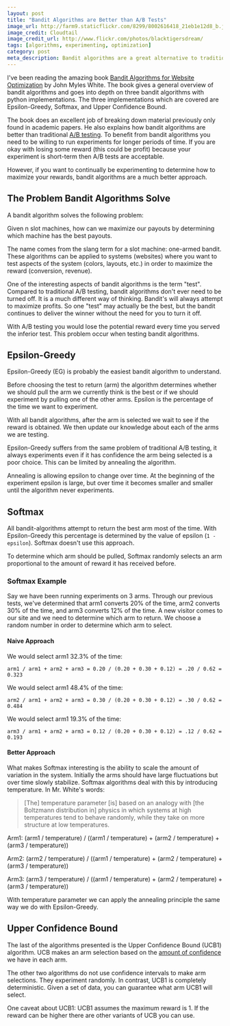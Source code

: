 ```yaml
---
layout: post
title: "Bandit Algorithms are Better than A/B Tests"
image_url: http://farm9.staticflickr.com/8299/8002616418_21eb1e12d8_b.jpg
image_credit: Cloudtail
image_credit_url: http://www.flickr.com/photos/blacktigersdream/
tags: [algorithms, experimenting, optimization]
category: post
meta_description: Bandit algorithms are a great alternative to traditional A/B testing. Quickly understand three of the major algorithms used for bandit testing.
---
```


I've been reading the amazing book [Bandit Algorithms for Website Optimization](http://www.amazon.com/gp/product/1449341330/ref=as_li_ss_tl?ie=UTF8&camp=1789&creative=390957&creativeASIN=1449341330&linkCode=as2&tag=breharsblo-20) by John Myles White. The book gives a general overview of bandit algorithms and goes into depth on three bandit algorithms with python implementations. The three implementations which are covered are Epsilon-Greedy, Softmax, and Upper Confidence Bound.

The book does an excellent job of breaking down material previously only found in academic papers. He also explains how bandit algorithms are better than traditional [A/B testing](http://en.wikipedia.org/wiki/A/B_testing). To benefit from bandit algorithms you need to be willing to run experiments for longer periods of time. If you are okay with losing some reward (this could be profit) because your experiment is short-term then A/B tests are acceptable.

However, if you want to continually be experimenting to determine how to maximize your rewards, bandit algorithms are a much better approach.

## The Problem Bandit Algorithms Solve
A bandit algorithm solves the following problem:

Given n slot machines, how can we maximize our payouts by determining which machine has the best payouts.

The name comes from the slang term for a slot machine: one-armed bandit. These algorithms can be applied to systems (websites) where you want to test aspects of the system (colors, layouts, etc.) in order to maximize the reward (conversion, revenue).

One of the interesting aspects of bandit algorithms is the term "test". Compared to traditional A/B testing, bandit algorithms don't ever need to be turned off. It is a much different way of thinking. Bandit's will always attempt to maximize profits. So one "test" may actually be the best, but the bandit continues to deliver the winner without the need for you to turn it off.

With A/B testing you would lose the potential reward every time you served the inferior test. This problem occur when testing bandit algorithms.

## Epsilon-Greedy
Epsilon-Greedy (EG) is probably the easiest bandit algorithm to understand.

Before choosing the test to return (arm) the algorithm determines whether we should pull the arm we currently think is the best or if we should experiment by pulling one of the other arms. Epsilon is the percentage of the time we want to experiment.

With all bandit algorithms, after the arm is selected we wait to see if the reward is obtained. We then update our knowledge about each of the arms we are testing.

Epsilon-Greedy suffers from the same problem of traditional A/B testing, it always experiments even if it has confidence the arm being selected is a poor choice. This can be limited by annealing the algorithm.

Annealing is allowing epsilon to change over time. At the beginning of the experiment epsilon is large, but over time it becomes smaller and smaller until the algorithm never experiments.

## Softmax
All bandit-algorithms attempt to return the best arm most of the time. With Epsilon-Greedy this percentage is determined by the value of epsilon (`1 - epsilon`). Softmax doesn't use this approach.

To determine which arm should be pulled, Softmax randomly selects an arm proportional to the amount of reward it has received before.

### Softmax Example
Say we have been running experiments on 3 arms. Through our previous tests, we've determined that arm1 converts 20% of the time, arm2 converts 30% of the time, and arm3 converts 12% of the time. A new visitor comes to our site and we need to determine which arm to return. We choose a random number in order to determine which arm to select.

#### Naive Approach

We would select arm1 32.3% of the time: 

    arm1 / arm1 + arm2 + arm3 = 0.20 / (0.20 + 0.30 + 0.12) = .20 / 0.62 = 0.323

We would select arm1 48.4% of the time: 

    arm2 / arm1 + arm2 + arm3 = 0.30 / (0.20 + 0.30 + 0.12) = .30 / 0.62 = 0.484

We would select arm1 19.3% of the time: 

    arm3 / arm1 + arm2 + arm3 = 0.12 / (0.20 + 0.30 + 0.12) = .12 / 0.62 = 0.193

#### Better Approach
What makes Softmax interesting is the ability to scale the amount of variation in the system. Initially the arms should have large fluctuations but over time slowly stabilize. Softmax algorithms deal with this by introducing temperature. In Mr. White's words:

> [The] temperature parameter [is] based on an analogy with [the Boltzmann distribution in] physics in which systems at high temperatures tend to behave randomly, while they take on more structure at low temperatures.

Arm1: 
    (arm1 / temperature) / ((arm1 / temperature) + (arm2 / temperature) + (arm3 / temperature))

Arm2:
    (arm2 / temperature) / ((arm1 / temperature) + (arm2 / temperature) + (arm3 / temperature))

Arm3:
    (arm3 / temperature) / ((arm1 / temperature) + (arm2 / temperature) + (arm3 / temperature))

With temperature parameter we can apply the annealing principle the same way we do with Epsilon-Greedy.

## Upper Confidence Bound
The last of the algorithms presented is the Upper Confidence Bound (UCB1) algorithm. UCB makes an arm selection based on the [amount of confidence](http://en.wikipedia.org/wiki/Confidence_interval) we have in each arm.

The other two algorithms do not use confidence intervals to make arm selections. They experiment randomly. In contrast, UCB1 is completely deterministic. Given a set of data, you can guarantee what arm UCB1 will select.

One caveat about UCB1: UCB1 assumes the maximum reward is 1. If the reward can be higher there are other variants of UCB you can use.
